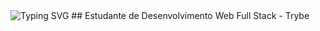 <img src="https://camo.githubusercontent.com/59803b6e2ed54eeeca2fae1a3cac9ee392c813c0469ec12bb9162f29d1b7e973/68747470733a2f2f726561646d652d747970696e672d7376672e6865726f6b756170702e636f6d2f3f636f6c6f723d6666393161342673697a653d33352663656e7465723d74727565267643656e7465723d747275652677696474683d31303030266c696e65733d48454c4c4f2c2b49276d2b4761627269656c612b4d756e697a3b49276d2b32302b79656172732b6f6c643b49276d2b66726f6d2b4272617a696c3b492b73747564792b7765622b446576656c6f706d656e742b61742b54727962653b42652b57656c636f6d65212b3a253239" alt="Typing SVG" data-canonical-src="https://readme-typing-svg.herokuapp.com/?color=ff91a4&amp;size=35&amp;center=true&amp;vCenter=true&amp;width=1000&amp;lines=HELLO,+I'm+Rafael+Aguiar;Tenho+23+anos;E+estudo+Desenvolvimento+Web+Full+Stack" style="max-width: 100%;">
## Estudante de Desenvolvimento Web Full Stack - Trybe 
